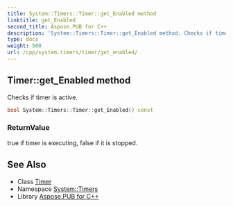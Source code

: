 ```yaml
---
title: System::Timers::Timer::get_Enabled method
linktitle: get_Enabled
second_title: Aspose.PUB for C++
description: 'System::Timers::Timer::get_Enabled method. Checks if timer is active in C++.'
type: docs
weight: 500
url: /cpp/system.timers/timer/get_enabled/
---
```

## Timer::get_Enabled method


Checks if timer is active.

```cpp
bool System::Timers::Timer::get_Enabled() const
```


### ReturnValue

true if timer is executing, false if it is stopped.

## See Also

* Class [Timer](../)
* Namespace [System::Timers](../../)
* Library [Aspose.PUB for C++](../../../)
